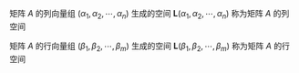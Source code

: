 矩阵 $A$ 的列向量组 $(\alpha_1,\alpha_2,\cdots,\alpha_n)$ 生成的空间 $\mathbf{L}(\alpha_1,\alpha_2,\cdots,\alpha_n)$ 称为矩阵 $A$ 的列空间    
    
矩阵 $A$ 的行向量组 $(\beta_1,\beta_2,\cdots,\beta_m)$ 生成的空间 $\mathbf{L}(\beta_1,\beta_2,\cdots,\beta_m)$ 称为矩阵 $A$ 的行空间    

